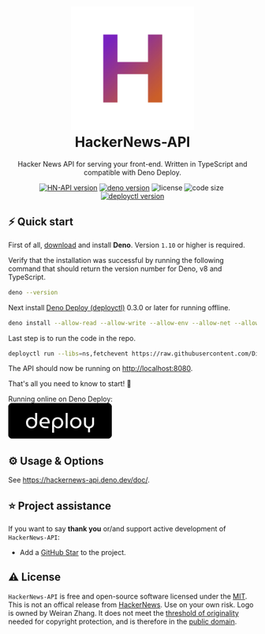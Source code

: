 <h1 align="center">
  <img src="./img/logo.png" width="250px"/><br/>
  HackerNews-API
</h1>
<p align="center">Hacker News API for serving your front-end. Written in TypeScript and compatible with <span href="https://deno.com/deploy">Deno Deploy</span>.

<p align="center"><a href="https://github.com/DiFronzo/hackernews-api/releases" target="_blank"><img src="https://img.shields.io/badge/version-v1.0.0-blue?style=for-the-badge&logo=none" alt="HN-API version" /></a>&nbsp;<a href="https://deno.land/x/hackernews-api@v1.0" target="_blank"><img src="https://img.shields.io/badge/Deno-1.10+-00ADD8?style=for-the-badge&logo=deno" alt="deno version" /></a>&nbsp;<img src="https://img.shields.io/badge/license-MIT-red?style=for-the-badge&logo=none" alt="license" />&nbsp;<img alt="code size" src="https://img.shields.io/github/languages/code-size/difronzo/hackernews-api?style=for-the-badge&logo=none">&nbsp;<a href="https://deno.com/deploy" target="_blank"><img src="https://img.shields.io/badge/Deno-0.3.0+-00ADD8?style=for-the-badge&logo=deno&label=deployctl" alt="deployctl version" /></a></p>


## ⚡️ Quick start

First of all, [download](https://deno.land/) and install **Deno**. Version `1.10` or higher is required.

Verify that the installation was successful by running the following command that should return the version number for Deno, v8 and TypeScript.

```bash
deno --version
```

Next install [Deno Deploy (deployctl)](https://deno.com/deploy) 0.3.0 or later for running offline.
```bash
deno install --allow-read --allow-write --allow-env --allow-net --allow-run --no-check -f https://deno.land/x/deploy/deployctl.ts
```

Last step is to run the code in the repo.
```bash
deployctl run --libs=ns,fetchevent https://raw.githubusercontent.com/DiFronzo/hackernews-api/main/mod.tsx
```
The API should now be running on [http://localhost:8080](http://localhost:8080).

That's all you need to know to start! 🎉

Running online on Deno Deploy:<br/>
[![Deploy this example](./img/deno-deploy-button.svg)](https://dash.deno.com/new?url=https://raw.githubusercontent.com/DiFronzo/hackernews-api/main/mod.tsx)

## ⚙️ Usage & Options

See https://hackernews-api.deno.dev/doc/.

## ⭐️ Project assistance

If you want to say **thank you** or/and support active development of `HackerNews-API`:

- Add a [GitHub Star](https://github.com/DiFronzo/hackernews-api) to the project.

## ⚠️ License
`HackerNews-API` is free and open-source software licensed under the [MIT](https://github.com/DiFronzo/hackernews-api/blob/main/LICENSE). This is not an offical release from [HackerNews](https://github.com/HackerNews/API). Use on your own risk. Logo is owned by Weiran Zhang. It does not meet the [threshold of originality](https://commons.wikimedia.org/wiki/Commons:Threshold_of_originality) needed for copyright protection, and is therefore in the [public domain](https://en.wikipedia.org/wiki/Public_domain).
